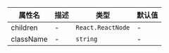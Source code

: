 | 属性名 | 描述 | 类型 | 默认值 |
| --- | --- | --- | --- |
| children | - | `React.ReactNode` | - |
| className | - | `string` | - |